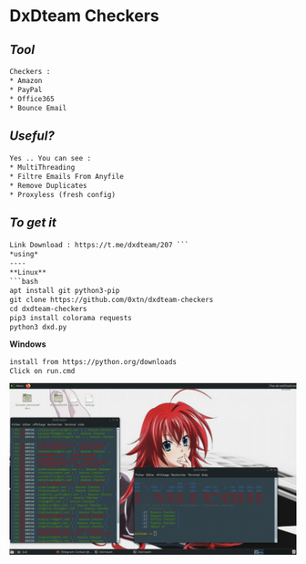 # DxDteam Checkers

*Tool*
----
```
Checkers : 
* Amazon
* PayPal
* Office365 
* Bounce Email 
```
*Useful?*
----
```
Yes .. You can see : 
* MultiThreading
* Filtre Emails From Anyfile
* Remove Duplicates
* Proxyless (fresh config)
```
*To get it*
---
```
Link Download : https://t.me/dxdteam/207 ```
*using*
----
**Linux**
```bash
apt install git python3-pip
git clone https://github.com/0xtn/dxdteam-checkers
cd dxdteam-checkers 
pip3 install colorama requests
python3 dxd.py
```
**Windows**
```
install from https://python.org/downloads
Click on run.cmd 
```
<img src="DxD.png">
